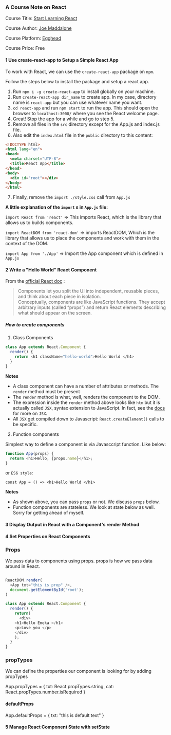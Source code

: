 ### A Course Note on React

Course Title: [Start Learning React](https://egghead.io/courses/start-learning-react)

Course Author: [Joe Maddalone](http://joemaddalone.com/#/)

Course Platform: [Egghead](egghead.io)

Course Price: Free

#### 1 Use create-react-app to Setup a Simple React App
To work with React, we can use the `create-react-app` package on `npm`.

Follow the steps below to install the package and  setup a react app.

1. Run `npm i -g create-react-app` to install globally on your machine.
2. Run `create-react-app dir_name` to create app. In my case, directory name is `react-app`
  but you can use whatever name you want.
3. `cd react-app` and run `npm start` to run the app. This should open the browser to `localhost:3000/` where you see the React welcome page.
4. Great! Stop the app for a while and go to step 5.
5. Remove all files in the `src` directory except for the App.js and index.js file.
6. Also edit the `index.html` file in the `public` directory to this content:
```html
<!DOCTYPE html>
<html lang="en">
<head>
  <meta charset="UTF-8">
  <title>React App</title>
</head>
<body>
  <div id="root"></div>
</body>
</html>
```
7. Finally, remove the `import ./style.css` call from `App.js`

__A little explanation of the `import` s in `App.js` file:__

`import React from 'react'` => This imports React, which is the library that allows us to builds components.

`import ReactDOM from 'react-dom'` => imports ReactDOM, Which is the library that allows us to place the components and work with them in the context of the DOM.

`import App from './App'` => Import the App component which is defined in `App.js`


#### 2 Write a "Hello World" React Component
From the [official React doc](https://reactjs.org/docs/components-and-props.html) :

>Components let you split the UI into independent, reusable pieces, and think about each piece in isolation.   
Conceptually, components are like JavaScript functions. They accept arbitrary inputs (called “props”) and return React elements describing what should appear on the screen.

##### How to create components
1. Class Components

```javascript
class App extends React.Component {
  render() {
    return <h1 className="hello-world">Hello World </h1>
  }
}
```
**Notes**

- A class component can have a number of attributes or methods. The `render` method must be present
- The `render` method is what, well, renders the component to the DOM.
- The expression inside the `render` method above looks like `htm` but it is actually called `JSX`, syntax extension to JavaScript. In fact, see the [docs](https://reactjs.org/docs/introducing-jsx.html) for more on `JSX`.
- All `JSX` get compiled down to Javascript: `React.createElement()` calls to be specific.


2. Function components

Simplest way to define a component is via Javasccript function. Like below:

```javascript
function App(props) {
  return <h1>Hello, {props.name}</h1>;
}
```
or `ES6 style`:

`const App = () => <h1>Hello World </h1>`

**Notes**

- As shown above, you can pass `props` or not. We discuss `props` below.
- Function components are stateless. We look at state below as well. Sorry for getting ahead of myself.

#### 3 Display Output in React with a Component's render Method


#### 4 Set Properties on React Components
### Props
We pass data to components using props. props is how we pass data
around in React.

```javascript

ReactDOM.render(
  <App txt="this is prop" />,
  document.getElementById('root');
)
```

```javascript
class App extends React.Component {
  render() {
    return(
      <div>
    <h1>Hello Emeka </h1>
    <p>Love you </p>
    </div>
    );
  }
}
```
### propTypes

We can define the properties our component is looking for by adding
propTypes

App.propTypes = {
  txt: React.propTypes.string,
  cat: React.propTypes.number.isRequired
}

#### defaultProps

App.defaultProps = {
  txt: "this is default text"
}


#### 5 Manage React Component State with setState